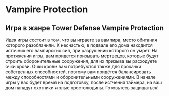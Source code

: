 # Vampire Protection  
## Игра в жанре Tower Defense Vampire Protection  
Идея игры состоит в том, что вы играете за вампира, место обитания которого разоблачили.
К несчастью, в подвале его дома находится источник его вампирских сил, при разрушении которого он умрет.
На протяжении игры, вам придется призывать мертвецов, которые будут строить оборонительные сооружения,
для их призыва вы расходуете очки крови. Очки крови вам потребуются также для прокачки собственных способностей, 
поэтому вам придётся балансировать между способностями и оборонительными сооружениями. 
В начале игры у вас будет время на подготовку, после истчения таймера, на ваш дом нападут охотники и злые простолюдины.
Готовьтесь защищаться!
